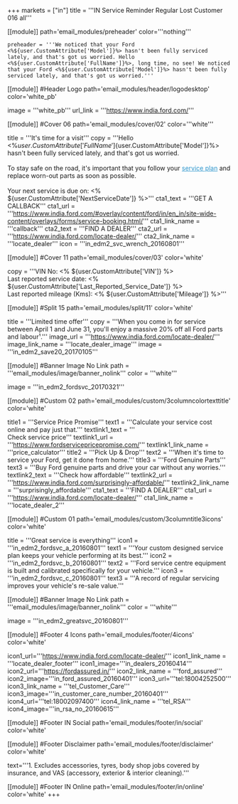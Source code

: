 +++
markets = ["in"]
title = '''IN Service Reminder Regular Lost Customer 016 all'''

[[module]]
path='email_modules/preheader'
color='''nothing'''

	preheader = '''We noticed that your Ford <%${user.CustomAttribute['Model']}%> hasn't been fully serviced lately, and that's got us worried. Hello <%${user.CustomAttribute['FullName']}%>, long time, no see! We noticed that your Ford <%${user.CustomAttribute['Model']}%> hasn't been fully serviced lately, and that's got us worried.'''

[[module]] #Header Logo
path='email_modules/header/logodesktop'
color='white_pb'

  image = '''white_pb'''
  url_link = '''https://www.india.ford.com/'''

[[module]] #Cover 06
path='email_modules/cover/02'
color='''white'''

  title = '''It's time for a visit'''
  copy = '''Hello <%${user.CustomAttribute['FullName']}%><br /><br />Long time, no see! We noticed that your Ford <%${user.CustomAttribute['Model']}%> hasn't been fully serviced lately, and that's got us worried.<br /><br />To stay safe on the road, it's important that you follow your <a href="https://www.india.ford.com/owner/scheduled-service-plan/" name="service_plan" style="text-decoration:underline; color:#2D96CD;" >service plan</a> and replace worn-out parts as soon as possible.<br /><br />Your next service is due on: <% ${user.CustomAttribute['NextServiceDate']} %>'''
  cta1_text = '''GET A CALLBACK'''
  cta1_url = '''https://www.india.ford.com/#overlay/content/ford/in/en_in/site-wide-content/overlays/forms/service-booking.html/'''
  cta1_link_name = '''callback'''
  cta2_text = '''FIND A DEALER'''
  cta2_url = '''https://www.india.ford.com/locate-dealer/'''
  cta2_link_name = '''locate_dealer'''
  icon = '''in_edm2_svc_wrench_20160801'''

[[module]] #Cover 11
path='email_modules/cover/03'
color='white'

  copy = '''VIN No: <% ${user.CustomAttribute['VIN']} %><br />Last reported service date: <% ${user.CustomAttribute['Last_Reported_Service_Date']} %><br />Last reported mileage (Kms): <% ${user.CustomAttribute['Mileage']} %>'''

[[module]] #Split 15
path='email_modules/split/11'
color='white'

  title = '''Limited time offer'''
  copy = '''When you come in for service between April 1 and June 31, you'll enjoy a massive 20% off all Ford parts and labour¹.'''
  image_url = '''https://www.india.ford.com/locate-dealer/'''
  image_link_name = '''locate_dealer_image'''
  image = '''in_edm2_save20_20170105'''

[[module]] #Banner Image No Link
path = '''email_modules/image/banner_nolink'''
color = '''white'''

  image = '''in_edm2_fordsvc_20170321'''

[[module]] #Custom 02
path='email_modules/custom/3columncolortexttitle'
color='white'

  title1 = '''Service Price Promise'''
  text1 = '''Calculate your service cost online and pay just that.'''
  textlink1_text = '''<br />Check service price'''
  textlink1_url = '''https://www.fordservicepricepromise.com/'''
  textlink1_link_name = '''price_calculator'''
  title2 = '''Pick Up & Drop'''
  text2 = '''When it's time to service your Ford, get it done from home.'''
  title3 = '''Ford Genuine Parts'''
  text3 = '''Buy Ford genuine parts and drive your car without any worries.'''
  textlink2_text = '''Check how affordable'''
  textlink2_url = '''https://www.india.ford.com/surprisingly-affordable/'''
  textlink2_link_name = '''surprisingly_affordable'''
  cta1_text = '''FIND A DEALER'''
  cta1_url = '''https://www.india.ford.com/locate-dealer/'''
  cta1_link_name = '''locate_dealer_2'''

[[module]] #Custom 01
path='email_modules/custom/3columntitle3icons'
color='white'

  title = '''Great service is everything'''
  icon1 = '''in_edm2_fordsvc_a_20160801'''
  text1 = '''Your custom designed service plan keeps your vehicle performing at its best.'''
  icon2 = '''in_edm2_fordsvc_b_20160801'''
  text2 = '''Ford service centre equipment is built and calibrated specifically for your vehicle.'''
  icon3 = '''in_edm2_fordsvc_c_20160801'''
  text3 = '''A record of regular servicing improves your vehicle's re-sale value.'''

[[module]] #Banner Image No Link
path = '''email_modules/image/banner_nolink'''
color = '''white'''
  
  image = '''in_edm2_greatsvc_20160801'''

[[module]] #Footer 4 Icons
path='email_modules/footer/4icons'
color='white'

  icon1_url='''https://www.india.ford.com/locate-dealer/'''
  icon1_link_name = '''locate_dealer_footer'''
  icon1_image='''in_dealers_20160414'''
  icon2_url='''https://fordassured.in/'''
  icon2_link_name = '''ford_assured'''
  icon2_image='''in_ford_assured_20160401'''
  icon3_url='''tel:18004252500'''
  icon3_link_name = '''tel_Customer_Care'''
  icon3_image='''in_customer_care_number_20160401'''
  icon4_url='''tel:18002097400'''
  icon4_link_name = '''tel_RSA'''
  icon4_image='''in_rsa_no_20160615'''
    
[[module]] #Footer IN Social
path='email_modules/footer/in/social'
color='white'
  
[[module]] #Footer Disclaimer
path='email_modules/footer/disclaimer'
color='white'
		
  text='''1. Excludes accessories, tyres, body shop jobs covered by insurance, and VAS (accessory, exterior & interior cleaning).'''
  
[[module]] #Footer IN Online
path='email_modules/footer/in/online'
color='white'
+++
